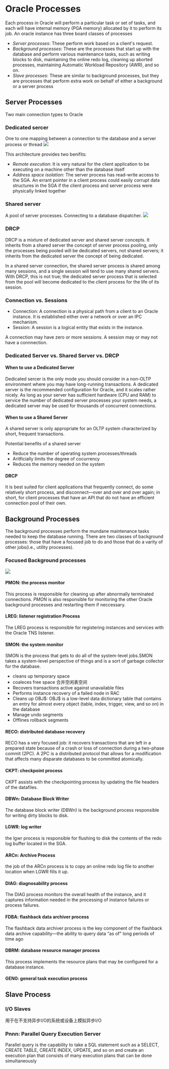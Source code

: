 # Oracle Processes
Each process in Oracle will perform a particular task or set of tasks, and each will have internal memory (PGA memory) allocated by it to perform its job. An oracle instance has three board classes of processes
- *Server processes*: These perform work based on a client's request.
- *Background processes*: These are the processes that start up with the database and perform various maintenance tasks, such as writing blocks to disk, maintaining the online redo log, cleaning up aborted processes, maintaining Automatic Workload Repository (AWR), and so on.
- *Slave processes*: These are similar to background processes, but they are processes that perform extra work on behalf of either a background or a server process
  
## Server Processes
Two main connection types to Oracle
### Dedicated sercer
One to one mapping between a connection to the database and a server process or thread
![](img/dedicated_server_connection.png)

This architecture provides two benifits:
- *Remote execution*: It is very natural for the client application to be executing on a machine other than the database itself
- *Address space isolation*: The server process has read-write access to the SGA. An errant pointer in a client process could easily corrupt data structures in the SGA if the client process and server process were
physically linked together
### Shared server 
A pool of server processes. Connecting to a database dispatcher.
![](img/shared_server_connection.png)
### DRCP
DRCP is a mixture of dedicated server and shared server concepts. It inherits from a
shared server the concept of server process pooling, only the processes being pooled will be dedicated servers, not shared servers; it inherits from the dedicated server the concept of being dedicated.

In a shared server connection, the shared server process is shared among many sessions, and a single session will tend to use many shared servers. With DRCP, this is not true; the dedicated server process that is selected from the pool will become dedicated to the client process for the life of its session.
### Connection vs. Sessions
- Connection: A connection is a physical path from a client to an Oracle instance. It is established either over a network or over an IPC mechanism.
- Session: A session is a logical entity that exists in the instance.

A connection may have zero or more sessions. A session may or may not have a connnection.

### Dedicated Server vs. Shared Server vs. DRCP
#### When to use a Dedicated Server
Dedicated sercer is the only mode you should consider in a non-OLTP environment where you may have long-running transactions. A dedicated server is the recommended configuration for Oracle, and it scales rather nicely. As long as your server has sufficient hardware (CPU and RAM) to service the number of dedicated server processes your system needs, a dedicated server may be used for thousands of concurrent
connections.

#### When to use a Shared Server
A shared server is only appropriate for an OLTP system characterized by short, frequent transactions.

Potential benefits of a shared server
- Reduce the number of operating system processes/threads
- Aritficially limits the degree of cocurrency
- Reduces the memory needed on the system

#### DRCP
It is best suited for client applications that frequently connect, do some relatively short process, and disconnect—over and over and over again; in short, for client processes that have an API that do not have an efficient connection pool of their own.

## Background Processes
The background processes perform the mundane maintenance tasks needed to keep the database running. There are two classes of background processes: those that have a focused job to do and those that do a varity of other jobs(i.e., utility processes).
### Focused Background processes
![](img/focused_background_processes.png)
#### PMON: the process monitor
This process is responsible for cleaning up after abnormally terminated connections. *PMON* is also responsible for monitoring the other Oracle background processes and restarting them if neccessary.
#### LREG: listener registration Process
The LREG process is responsible for registering instances and services with the Oracle TNS listener.
#### SMON: the system monitor
SMON is the process that gets to do all of the system-level jobs.SMON takes a system-level perspective of things and is a sort of garbage collector for the database.
- cleans up temporary space
- coaleces free space 合并空闲表空间
- Recovers transactions active against unavailable files
- Performs instance recovery of a failed node in RAC
- Cleans up OBJ\$: OBJ\$ is a low-level data dictionary table that contains an entry for almost every object
(table, index, trigger, view, and so on) in the database
- Manage undo segments
- Offlines rollback segments
#### RECO: distributed database recovery
RECO has a very focused job: it recovers transactions that are left in a prepared state because of a crash or loss of connection during a two-phase commit (2PC). A 2PC is a distributed protocol that allows for a modification that affects many disparate databases to be committed atomically.
#### CKPT: checkpoint process
CKPT assists with the checkpointing process by updating the file headers of the datafiles.
#### DBWn: Database Block Writer
The database block writer (DBWn) is the background process responsible for writing dirty blocks to disk.
#### LGWR: log writer
the lgwr process is responsible for flushing to disk the contents of the redo log buffer located in the SGA.
#### ARCn: Archive Process
the job of the ARCn process is to copy an online redo log file to another location when LGWR fills it up.
#### DIAG: diagnosability process
The DIAG process monitors the overall health of the instance, and it captures information needed in the processing of instance failures or process failures.
#### FDBA: flashback data archiver process
The flashback data archiver process is the key component of the flashback data archive capability—the ability to query data “as of” long periods of time ago
#### DBRM: database resource manager process
This process implements the resource plans that may be configured for a database instance.
#### GEN0: general task execution process
## Slave Process
### I/O Slaves
用于在不支持异步I/O的系统或设备上模拟异步I/O
### Pnnn: Parallel Query Execution Server
Parallel query is the capability to take a SQL statement such as a SELECT, CREATE TABLE, CREATE INDEX, UPDATE, and so on and create an execution plan that consists of many execution plans that can be done simultaneously
